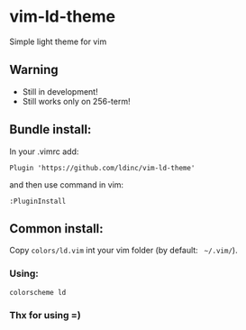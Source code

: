 # vim-ld-theme
Simple light theme for vim

## Warning
* Still in development!
* Still works only on 256-term!

## Bundle install:
In your .vimrc add:
```
Plugin 'https://github.com/ldinc/vim-ld-theme'
```
and then use command in vim:
```vim
:PluginInstall
```

## Common install:
Copy ``` colors/ld.vim ``` int your vim folder (by default: ``` ~/.vim/```).

### Using:
```vim
colorscheme ld
```

### Thx for using =)
